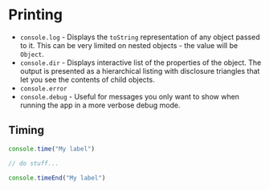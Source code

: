 # Printing

- `console.log` - Displays the `toString` representation of any object passed to it. This can be very limited on nested objects - the value will be `Object`.
- `console.dir` - Displays interactive list of the properties of the  object. The output is presented as a hierarchical listing with disclosure triangles that let you see the contents of child objects.
- `console.error`
- `console.debug` - Useful for messages you only want to show when running the app in a more verbose debug mode.


## Timing

```javascript 
console.time("My label")

// do stuff...

console.timeEnd("My label")
```
